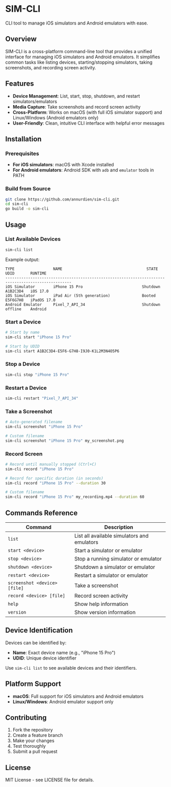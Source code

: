 # SIM-CLI

CLI tool to manage iOS simulators and Android emulators with ease.

## Overview

SIM-CLI is a cross-platform command-line tool that provides a unified interface for managing iOS simulators and Android emulators. It simplifies common tasks like listing devices, starting/stopping simulators, taking screenshots, and recording screen activity.

## Features

- **Device Management**: List, start, stop, shutdown, and restart simulators/emulators
- **Media Capture**: Take screenshots and record screen activity
- **Cross-Platform**: Works on macOS (with full iOS simulator support) and Linux/Windows (Android emulators only)
- **User-Friendly**: Clean, intuitive CLI interface with helpful error messages

## Installation

### Prerequisites

- **For iOS simulators**: macOS with Xcode installed
- **For Android emulators**: Android SDK with `adb` and `emulator` tools in PATH

### Build from Source

```bash
git clone https://github.com/annurdien/sim-cli.git
cd sim-cli
go build -o sim-cli
```

## Usage

### List Available Devices

```bash
sim-cli list
```

Example output:
```
TYPE                 NAME                                     STATE           UDID       RUNTIME
---------------------------------------------------------------------------------------------------
iOS Simulator        iPhone 15 Pro                          Shutdown        A1B2C3D4   iOS 17.0
iOS Simulator        iPad Air (5th generation)              Booted          E5F6G7H8   iPadOS 17.0
Android Emulator     Pixel_7_API_34                         Shutdown        offline    Android
```

### Start a Device

```bash
# Start by name
sim-cli start "iPhone 15 Pro"

# Start by UDID
sim-cli start A1B2C3D4-E5F6-G7H8-I9J0-K1L2M3N4O5P6
```

### Stop a Device

```bash
sim-cli stop "iPhone 15 Pro"
```

### Restart a Device

```bash
sim-cli restart "Pixel_7_API_34"
```

### Take a Screenshot

```bash
# Auto-generated filename
sim-cli screenshot "iPhone 15 Pro"

# Custom filename
sim-cli screenshot "iPhone 15 Pro" my_screenshot.png
```

### Record Screen

```bash
# Record until manually stopped (Ctrl+C)
sim-cli record "iPhone 15 Pro"

# Record for specific duration (in seconds)
sim-cli record "iPhone 15 Pro" --duration 30

# Custom filename
sim-cli record "iPhone 15 Pro" my_recording.mp4 --duration 60
```

## Commands Reference

| Command | Description |
|---------|-------------|
| `list` | List all available simulators and emulators |
| `start <device>` | Start a simulator or emulator |
| `stop <device>` | Stop a running simulator or emulator |
| `shutdown <device>` | Shutdown a simulator or emulator |
| `restart <device>` | Restart a simulator or emulator |
| `screenshot <device> [file]` | Take a screenshot |
| `record <device> [file]` | Record screen activity |
| `help` | Show help information |
| `version` | Show version information |

## Device Identification

Devices can be identified by:
- **Name**: Exact device name (e.g., "iPhone 15 Pro")
- **UDID**: Unique device identifier

Use `sim-cli list` to see available devices and their identifiers.

## Platform Support

- **macOS**: Full support for iOS simulators and Android emulators
- **Linux/Windows**: Android emulator support only

## Contributing

1. Fork the repository
2. Create a feature branch
3. Make your changes
4. Test thoroughly
5. Submit a pull request

## License

MIT License - see LICENSE file for details.
